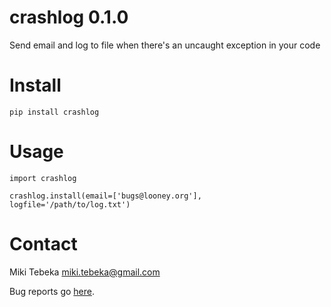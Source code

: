 # crashlog 0.1.0

Send email and log to file when there's an uncaught exception in your code


# Install

    pip install crashlog


# Usage
    
    import crashlog

    crashlog.install(email=['bugs@looney.org'], logfile='/path/to/log.txt')

Contact
=======
Miki Tebeka <miki.tebeka@gmail.com>

Bug reports go [here][bugs].


[bugs]: https://bitbucket.org/tebeka/crashlog/issues
